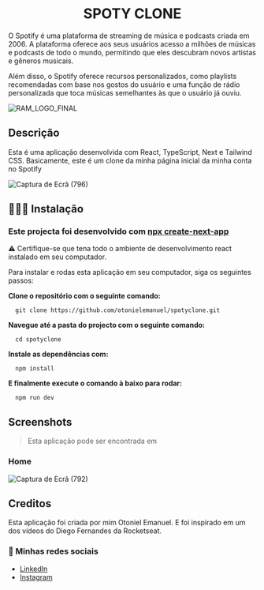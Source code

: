 <h1 align="center">SPOTY CLONE</h1>

<p>O Spotify é uma plataforma de streaming de música e podcasts criada em 2006. A plataforma oferece aos seus usuários acesso a milhões de músicas e podcasts de todo o mundo, permitindo que eles descubram novos artistas e gêneros musicais.</p>

<p>Além disso, o Spotify oferece recursos personalizados, como playlists recomendadas com base nos gostos do usuário e uma função de rádio personalizada que toca músicas semelhantes às que o usuário já ouviu.</p>

![RAM_LOGO_FINAL](https://user-images.githubusercontent.com/93485038/229370139-dd9f6535-62cb-4b0f-87d5-65e6001cbff0.jpg)

## Descrição
Esta é uma aplicação desenvolvida com React, TypeScript, Next e Tailwind CSS. Basicamente, este é um clone da minha página inicial da minha conta no Spotify

![Captura de Ecrã (796)](https://user-images.githubusercontent.com/93485038/229370259-bcd4b1f8-6aef-44ba-928d-5f068d6334bf.png)


## 👨🏽‍💻 Instalação

### Este projecta foi desenvolvido com <a href="https://react.dev/learn/start-a-new-react-project">npx create-next-app</a>

<p>⚠️ Certifique-se que tena todo o ambiente de desenvolvimento react instalado em seu computador.</p>

Para instalar e rodas esta aplicação em seu computador, siga os seguintes passos:

<strong><p>Clone o repositório com o seguinte comando:</p></strong>

```
  git clone https://github.com/otonielemanuel/spotyclone.git
```

<strong><p>Navegue até a pasta do projecto com o seguinte comando:</p></strong>

```
  cd spotyclone
```

<strong><p>Instale as dependências com:</p></strong>

```
  npm install
```

<strong><p>E finalmente execute o comando à baixo para rodar:</p></strong>

```
  npm run dev
```

## Screenshots

> Esta aplicação pode ser encontrada em 

### Home

![Captura de Ecrã (792)](https://user-images.githubusercontent.com/93485038/229369522-80db73fa-4581-403a-b83b-665b07921c98.png)

## Creditos

Esta aplicação foi criada por mim Otoniel Emanuel. E foi inspirado em um dos vídeos do Diego Fernandes da Rocketseat. 

### 📱 Minhas redes sociais

+ <a href="https://www.linkedin.com/in/otoniel-emanuel-b80727261/">LinkedIn</a>
+ <a href="https://www.instagram.com/eusouootis_">Instagram</a>
